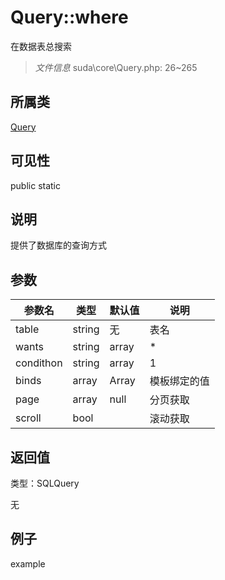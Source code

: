 # Query::where

在数据表总搜索

> *文件信息* suda\core\Query.php: 26~265

## 所属类 

[Query](../Query.md)

## 可见性

 public static

## 说明

提供了数据库的查询方式



## 参数


| 参数名 | 类型 | 默认值 | 说明 |
|--------|-----|-------|-------|
| table |  string | 无 |  表名 |
| wants |  string|array | * |  提取的列 |
| condithon |  string|array | 1 |  提取的条件 |
| binds |  array | Array |  模板绑定的值 |
| page |  array | null |  分页获取 |
| scroll |  bool |  |  滚动获取 |



## 返回值

类型：SQLQuery

无



## 例子

example